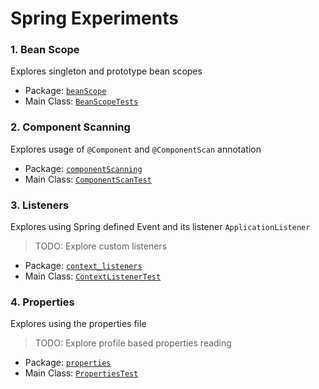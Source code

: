 # Spring Experiments


### 1. Bean Scope
Explores singleton and prototype bean scopes

- Package: [`beanScope`](/src/main/java/beanScope)
- Main Class: [`BeanScopeTests`](/src/main/java/beanScope/BeanScopeTests.java)

### 2. Component Scanning
Explores usage of `@Component` and `@ComponentScan` annotation

- Package: [`componentScanning`](/src/main/java/componentScanning)
- Main Class: [`ComponentScanTest`](/src/main/java/componentScanning/ComponentScanTest.java)

### 3. Listeners
Explores using Spring defined Event and its listener `ApplicationListener`

> TODO: Explore custom listeners

- Package: [`context_listeners`](/src/main/java/context_listeners)
- Main Class: [`ContextListenerTest`](/src/main/java/context_listeners/ContextListenerTest.java)

### 4. Properties
Explores using the properties file

> TODO: Explore profile based properties reading

- Package: [`properties`](/src/main/java/properties)
- Main Class: [`PropertiesTest`](/src/main/java/properties/PropertiesTest.java)
